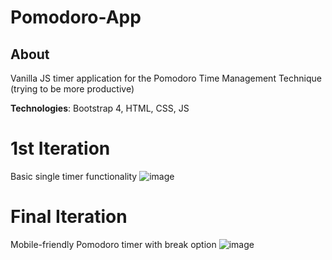 # Pomodoro-App

## About
 Vanilla JS timer application for the Pomodoro Time Management Technique (trying to be more productive)
 
 **Technologies**: Bootstrap 4, HTML, CSS, JS

 # 1st Iteration
 Basic single timer functionality
![image](https://user-images.githubusercontent.com/56516912/120905848-f1a14d80-c622-11eb-8ca3-1f44957713fa.png)

# Final Iteration
Mobile-friendly Pomodoro timer with break option
![image](https://user-images.githubusercontent.com/56516912/120936608-aea0b200-c6d6-11eb-9a99-5e82b9a3e1f3.png)
